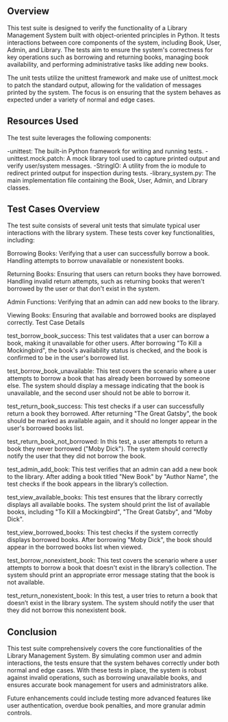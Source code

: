## Overview

This test suite is designed to verify the functionality of a Library Management System built with object-oriented principles in Python. It tests interactions between core components of the system, including Book, User, Admin, and Library. The tests aim to ensure the system's correctness for key operations such as borrowing and returning books, managing book availability, and performing administrative tasks like adding new books.

The unit tests utilize the unittest framework and make use of unittest.mock to patch the standard output, allowing for the validation of messages printed by the system. The focus is on ensuring that the system behaves as expected under a variety of normal and edge cases.


## Resources Used

The test suite leverages the following components:

-unittest: The built-in Python framework for writing and running tests.
-unittest.mock.patch: A mock library tool used to capture printed output and verify user/system messages.
-StringIO: A utility from the io module to redirect printed output for inspection during tests.
-library_system.py: The main implementation file containing the Book, User, Admin, and Library classes.


## Test Cases Overview

The test suite consists of several unit tests that simulate typical user interactions with the library system. These tests cover key functionalities, including:

Borrowing Books:
Verifying that a user can successfully borrow a book.
Handling attempts to borrow unavailable or nonexistent books.

Returning Books:
Ensuring that users can return books they have borrowed.
Handling invalid return attempts, such as returning books that weren't borrowed by the user or that don't exist in the system.

Admin Functions:
Verifying that an admin can add new books to the library.

Viewing Books:
Ensuring that available and borrowed books are displayed correctly.
Test Case Details

test_borrow_book_success:
This test validates that a user can borrow a book, making it unavailable for other users. After borrowing "To Kill a Mockingbird", the book's availability status is checked, and the book is confirmed to be in the user's borrowed list.

test_borrow_book_unavailable:
This test covers the scenario where a user attempts to borrow a book that has already been borrowed by someone else. The system should display a message indicating that the book is unavailable, and the second user should not be able to borrow it.

test_return_book_success:
This test checks if a user can successfully return a book they borrowed. After returning "The Great Gatsby", the book should be marked as available again, and it should no longer appear in the user's borrowed books list.

test_return_book_not_borrowed:
In this test, a user attempts to return a book they never borrowed ("Moby Dick"). The system should correctly notify the user that they did not borrow the book.

test_admin_add_book:
This test verifies that an admin can add a new book to the library. After adding a book titled "New Book" by "Author Name", the test checks if the book appears in the library’s collection.

test_view_available_books:
This test ensures that the library correctly displays all available books. The system should print the list of available books, including "To Kill a Mockingbird", "The Great Gatsby", and "Moby Dick".

test_view_borrowed_books:
This test checks if the system correctly displays borrowed books. After borrowing "Moby Dick", the book should appear in the borrowed books list when viewed.

test_borrow_nonexistent_book:
This test covers the scenario where a user attempts to borrow a book that doesn't exist in the library’s collection. The system should print an appropriate error message stating that the book is not available.

test_return_nonexistent_book:
In this test, a user tries to return a book that doesn’t exist in the library system. The system should notify the user that they did not borrow this nonexistent book.


## Conclusion

This test suite comprehensively covers the core functionalities of the Library Management System. By simulating common user and admin interactions, the tests ensure that the system behaves correctly under both normal and edge cases. With these tests in place, the system is robust against invalid operations, such as borrowing unavailable books, and ensures accurate book management for users and administrators alike.

Future enhancements could include testing more advanced features like user authentication, overdue book penalties, and more granular admin controls.